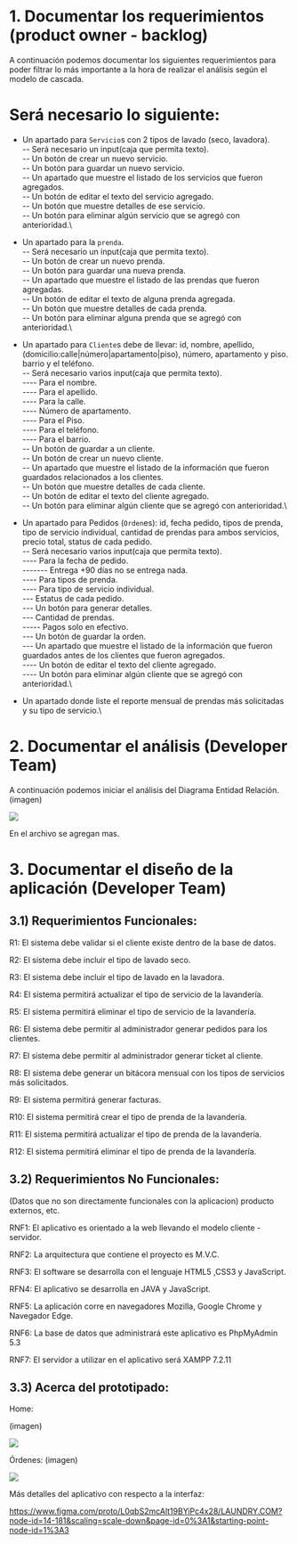 # 1. Documentar los requerimientos (product owner - backlog)

A continuación podemos documentar los siguientes requerimientos para poder filtrar lo más importante a la hora de realizar el análisis según el modelo de cascada.

# Será necesario lo siguiente:

- Un apartado para `Servicio`s con 2 tipos de lavado (seco, lavadora).\
-- Será necesario un input(caja que permita texto).\
-- Un botón de crear un nuevo servicio.\
-- Un botón para guardar un nuevo servicio.\
-- Un apartado que muestre el listado de los servicios que fueron agregados.\
-- Un botón de editar el texto del servicio agregado.\
-- Un botón que muestre detalles de ese servicio.\
-- Un botón para eliminar algún servicio que se agregó con anterioridad.\

- Un apartado para la `prenda`.\
-- Será necesario un input(caja que permita texto).\
-- Un botón de crear un nuevo prenda.\
-- Un botón para guardar una nueva prenda.\
-- Un apartado que muestre el listado de las prendas que fueron agregadas.\
-- Un botón de editar el texto de alguna prenda agregada.\
-- Un botón que muestre detalles de cada prenda.\
-- Un botón para eliminar alguna prenda que se agregó con anterioridad.\
- Un apartado para `Cliente`s debe de llevar: id, nombre, apellido, (domicilio:calle|número|apartamento|piso), número, apartamento y piso. barrio y el teléfono.\
-- Será necesario varios  input(caja que permita texto).\
---- Para el nombre.\
---- Para el apellido.\
---- Para la calle.\
---- Número de apartamento.\
---- Para el Piso.\
---- Para el teléfono.\
---- Para el barrio.\
-- Un botón de guardar a un cliente.\
-- Un botón de crear un nuevo cliente.\
-- Un apartado que muestre el listado de la información que fueron guardados relacionados a los clientes.\
-- Un botón que muestre detalles de cada cliente.\
-- Un botón de editar el texto del cliente agregado.\
-- Un botón para eliminar algún cliente que se agregó con anterioridad.\
- Un apartado para Pedidos (`Orden`es): id, fecha pedido, tipos de prenda, tipo de servicio individual, cantidad de prendas para ambos servicios, precio total, status de cada pedido.\
-- Será necesario varios  input(caja que permita texto).\
---- Para la fecha de pedido.\
------- Entrega +90 días no se entrega nada.\
---- Para tipos de prenda.\
---- Para tipo de servicio individual.\
--- Estatus de cada pedido.\
--- Un botón para generar detalles.\
--- Cantidad de prendas.\
----- Pagos solo en efectivo.\
--- Un botón de guardar la orden.\
--- Un apartado que muestre el listado de la información que fueron guardados antes de los clientes que fueron agregados.\
---- Un botón de editar el texto del cliente agregado.\
---- Un botón para eliminar algún cliente que se agregó con anterioridad.\
- Un apartado donde liste el reporte mensual de prendas más solicitadas y su tipo de servicio.\

 
 
 # 2. Documentar el análisis (Developer Team)

A continuación podemos iniciar el análisis del Diagrama Entidad Relación. 
(imagen)
<p align="left">
   <img src="https://lh3.googleusercontent.com/IeFDuSAdmORJwjquG40rMlPKk3S2eWJJ_8HiaA7Aee0fDt6bFIhfmLy9GW1ZeUzAvQEYqVTzLQnflOx4cQmOBLaj-Atns7v-rVsFy3z8Mw3FyyPj317eqiZLNzqyDouGmZoumqxJoZtgl5YBGxoky6Qtz9XWcury237THzvNFX4_q74b-kez71EbIGiENfZGWNT0e8sMb3ThlN6QTvOrS-HXZ4zXZFtni9C9DDi596rVsbiSAiIXBWRsDqnWOSvwHXlXYJ_Pxa8737KqxtBOrj3kpRIy_YChvpA3bQcuaPN8N2dJES-4PF2UnwP17kERA8Gf9usmRcJFIvcYN5HCY90TRFkhcHtcvbnTknMNBbRYxZVGyoMXDkTIaPhuAGkdH9AdBZOVTgLNwOPqy4gdO5mTf_sJ34ulSzaddnf4CJAm1dcv1Oirs6T5P0vL1d58MORnzGEBHySg3LgbD_wcGBV0gjX8FROZTF_2SDvQ59rJVFW28XtQsEl4JX0bsq54LddAIHmoltr5eh0LEthb0AlyOZYSxeNx3K1YXcHXpmcsuE6MNPBSIQZGJd9S2zemdG0cyjUloMr6_uCizbSiRq6Mdwe10VH6bFN7FbJavHh1nDRp8tFCI1bJp73O6pkl6Ab1u0XF7yVxGlNOur6LQBKlbVuCiEi6uOM47zUQzAWvIkWtu2rZg_4_DGUmx4sgeU-E5XjjcNIWty981Y1gWDAMUTJgL7GJ-zoA0mDCzHKu7TPwEgoaHtSbvkwAfHPH41sV1FRvyJi8uIkM6xqqAmI8jXaulrWRwp6pSUe4SAjLUzEL5qqgTxU6Bura5tQiGaQBzPZuJwUE6XUpm7xU1pVAAiwGzEx0W61y8HLScHmcA3xVMrckYP58RVWpRcoBftAmwIGxP-i6E3KNCCS7tEZod5HZnYzE0DT1aUg1k2gf-zDryRb0oITcpgzw8XPntXVHmzaSfjXAUzyGCw0C3y659qMubqAZJ43ljcFZuFYr6AZAThMTELE=w559-h469-s-no?authuser=2">
</p>
 
En el archivo se agregan mas.

# 3. Documentar el diseño de la aplicación (Developer Team)

## 3.1) Requerimientos Funcionales:

R1: El sistema debe validar si el cliente existe dentro de la base de datos.

R2: El sistema debe incluir el tipo de lavado seco.

R3: El sistema debe incluir el tipo de lavado en la lavadora.

R4: El sistema permitirá actualizar el tipo de servicio de la lavandería.

R5: El sistema permitirá eliminar el tipo de servicio de la lavandería.

R6: El sistema debe permitir al administrador generar pedidos para los clientes.

R7: El sistema debe permitir al administrador generar ticket al cliente.

R8: El sistema debe generar un bitácora mensual con los tipos de servicios más solicitados.

R9: El sistema permitirá generar facturas.

R10: El sistema permitirá crear el tipo de prenda de la lavandería.

R11: El sistema permitirá actualizar el tipo de prenda de la lavandería.

R12: El sistema permitirá eliminar el tipo de prenda de la lavandería.

## 3.2) Requerimientos No Funcionales:

(Datos que no son directamente funcionales con la aplicacion) producto externos, etc.

RNF1: El aplicativo es orientado a la web llevando el modelo cliente - servidor.

RNF2: La arquitectura que contiene el proyecto es M.V.C.

RNF3: El software se desarrolla con el lenguaje HTML5 ,CSS3 y JavaScript.

RFN4: El aplicativo se desarrolla en JAVA y JavaScript.

RNF5: La aplicación corre en navegadores Mozilla, Google Chrome y Navegador Edge.

RNF6: La base de datos que administrará este aplicativo es PhpMyAdmin 5.3

RNF7: El servidor a utilizar en el aplicativo será XAMPP 7.2.11


## 3.3) Acerca del prototipado:

Home:

(imagen)
<p align="left">
   <img src="https://lh3.googleusercontent.com/0d8CeVvFlNXkSFeUx8lTrlCIhXHTAEtvvHUSdQ4Meuw0IKUrzD9h-6W4LwwvSqABrQexrTApLZJ1FY_xFs_mQluRqdr05zPvvK0lav8bPtsRWfR22s4oUnpyMKyR4U4isYxwbP3pFqXCxLeK56p-LA0JQ8u8o_0DsS8H_HcQBzCgtsEiKFf8PX0FHGZouUeo4BTNBmPh2YjEKkUDwojrme9WXi-TXWmjkvKBSUoa6HIrJpGRd2XjU3DrPm50Ku_Q0LTT5sDKdScI5CtCgiciSEjvBHochwGzDmskjOW7OJi964bz69I93sUVTr2BO87iHkqwz7Ruhz634S4bGwuFV8fXnLDgINRGwU3zqGKIPgljsb-zPV1DKGiOZS7SMm_F-7xhecTt3jcpE7Z19zwtshsVbH_91vtAXg4Seedh_n0nN7opg-ABj0csAD4RUM40bvVeM6B3ZXJxdyBk1BmbmutWXuiU1DGfZWSg4KOSWQoTtk-cz9eICG5bMpglnd3jkM1dY8Ev5HDMGJpwY2MvdcIezhyAY0VizgZe9rNxuieUsSRDN2WjNg-Q3NCbF1_cesWSxOYi4zNrSFE8bQxmDxeEsmh5ZEFX61qnqNh3AQGhmQwteVORk9Z4z-NbAqIH2MWbVwUU-hkOUzjktf4b5tkaOolz4sMUxAAZ84LTG-X8WUgOCWnQDLw0-7TwNbLbM6AoVtAYNZ5bPfOp4DwZgixyTcIbT5-ip7XzPQh_jK1_YcBpds-hyE6b_i8euSKtOg9TGpLkkptCDBhzny_rxBj8B6rrdoHEUaYbzB7DgYKWzj8nPE0BDxL0lurWjtzJomS4V4o53ET8UUxopbEPq0ZMV3eSAY8stMrntrLnJQouaeFg8yzhgw0B_mrYdQ5BBBcQiknlpNPYG6dtP-m8kCeQ4VTqGaiVUugC6E9XrEAGIczPbW5s5jNelEPzPfrQGMW3v17MBkW4wqBZ5bfIOQShRNUXeRkr8mF8s-RoEJZBeUlJXlgIKrY=w1027-h276-s-no?authuser=2">
</p>


Órdenes:
(imagen)
<p align="left">
   <img src="https://lh3.googleusercontent.com/8W60ZBsY0XvP2RLH_EGPp16zG0nrfLy4TBpVOwzsUum3K1b91-wWdErPYaKj6FiZ3BNpiNpojjDBP3gAGDyVvsoVTz5NPJeBR7Kv2ywEODABj80byZb40Lg-5Ev2cez9_NEA74qUMMwRYbqTTLumdSx0-41y8xI_coMl4SGS3v42CMR06e3FdXJ0iiqFdBQxsYnZMjyuA-EzkzUfzVnn4HV8WqxtE_wO4QaGFC43pD6YC2hc6SmgKafjtH_YK5AOHDxgk_F46OoZrCLUC43Tgm2lsRpqpZgVfWz5RWNqsMbb2UMBVWD3E03sR73JnAiYj5DvAmQ74LQwH9z-OUi2S23WmcaWqwJaxiLPvXULwKoPZzFzJJiviKFsg1ZX9b-sxRgwRmB8LK-4jG7fPnxoOGFC-j2JvEJ5Myuf7RKU52KtJ4RmY8R_a1kSI-TfaTceKeiR1OhCAp5MoKZWJcucIXZjlRy2sC1kCIC1NT-JQZy9vg9xqGerWXh1ohGhw1jP0TaJsfJTzOUnO11U2n390fSmmFVmOAdaS0DPvoJN-sPPOptyGyeAPffqd4HW31t7L5JtbMMHFpzxiSe33z9eSjWYpZRY2R5s0zrDvgMaqhcfEsVanIBx6H6X9WrJxS4mAmidqN2fFMVZ7PfSCamYAMKiLpZ-ku2-csGzAhViNq1WpROkBv4aqRbFjasAYrf6hLIchRIXnb86afIgOpXFHXCZ03ofwW5yOym-lEeEPpEcVw70a5VsLTrYHeICovnt6AkrWY-JEEI_I8KoWJBoXB0KBcXf6mM2DqmT4Yp7i--NEe0Rd17ukXLSKRJiKhwMPtGz36cEggw56umExothMzvLBJ5TnkoamKguiLDOEREKMm6eSPBbG8qmuYzsgBqlkNApXEEsorVQnTu9ZVeZAMTM1ard2TgnygPcVgghO34iT1TrlLt4y11UEDTLiK9nV8IMo2qraeudyaE7zioSxTO0eZu1ZOSu1f-EKW_Arkff4g5-UUSRZuY=w994-h586-s-no?authuser=2">
</p>


Más detalles del aplicativo con respecto a la interfaz:

https://www.figma.com/proto/L0qbS2mcAlt19BYiPc4x28/LAUNDRY.COM?node-id=14-181&scaling=scale-down&page-id=0%3A1&starting-point-node-id=1%3A3
